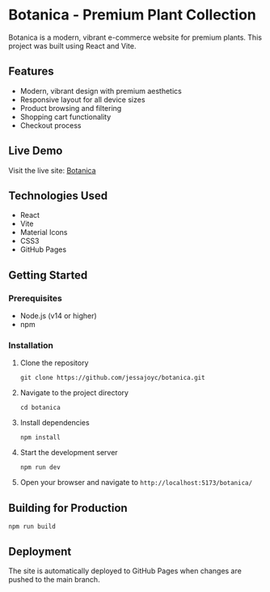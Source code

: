 # Botanica - Premium Plant Collection

Botanica is a modern, vibrant e-commerce website for premium plants. This project was built using React and Vite.

## Features

- Modern, vibrant design with premium aesthetics
- Responsive layout for all device sizes
- Product browsing and filtering
- Shopping cart functionality
- Checkout process

## Live Demo

Visit the live site: [Botanica](https://jessajoyc.github.io/botanica/)

## Technologies Used

- React
- Vite
- Material Icons
- CSS3
- GitHub Pages

## Getting Started

### Prerequisites

- Node.js (v14 or higher)
- npm

### Installation

1. Clone the repository
   ```
   git clone https://github.com/jessajoyc/botanica.git
   ```

2. Navigate to the project directory
   ```
   cd botanica
   ```

3. Install dependencies
   ```
   npm install
   ```

4. Start the development server
   ```
   npm run dev
   ```

5. Open your browser and navigate to `http://localhost:5173/botanica/`

## Building for Production

```
npm run build
```

## Deployment

The site is automatically deployed to GitHub Pages when changes are pushed to the main branch.